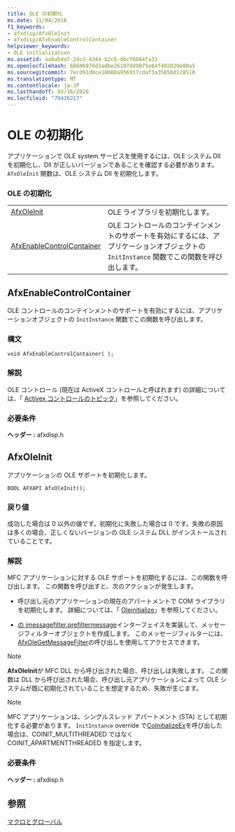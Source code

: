 ```yaml
---
title: OLE の初期化
ms.date: 11/04/2016
f1_keywords:
- afxdisp/AfxOleInit
- afxdisp/AfxEnableControlContainer
helpviewer_keywords:
- OLE initialization
ms.assetid: aa8a54a7-24c3-4344-b2c6-dbcf6084fa31
ms.openlocfilehash: 6860697dd3adbe26197dd9075e84f402029e00a5
ms.sourcegitcommit: 7ecd91d8ce18088a956917cdaf3a3565bd128510
ms.translationtype: MT
ms.contentlocale: ja-JP
ms.lasthandoff: 03/16/2020
ms.locfileid: "79426217"
---
```

# <a name="ole-initialization"></a>OLE の初期化

アプリケーションで OLE system サービスを使用するには、OLE システム Dll を初期化し、Dll が正しいバージョンであることを確認する必要があります。 `AfxOleInit` 関数は、OLE システム Dll を初期化します。

### <a name="ole-initialization"></a>OLE の初期化

|||
|-|-|
|[AfxOleInit](#afxoleinit)|OLE ライブラリを初期化します。|
|[AfxEnableControlContainer](#afxenablecontrolcontainer)|OLE コントロールのコンテインメントのサポートを有効にするには、アプリケーションオブジェクトの `InitInstance` 関数でこの関数を呼び出します。|

## <a name="afxenablecontrolcontainer"></a>AfxEnableControlContainer

OLE コントロールのコンテインメントのサポートを有効にするには、アプリケーションオブジェクトの `InitInstance` 関数でこの関数を呼び出します。

### <a name="syntax"></a>構文

```
void AfxEnableControlContainer( );
```

### <a name="remarks"></a>解説

OLE コントロール (現在は ActiveX コントロールと呼ばれます) の詳細については、「 [Activex コントロールのトピック](../mfc-activex-controls.md)」を参照してください。

### <a name="requirements"></a>必要条件

**ヘッダー :** afxdisp.h

##  <a name="afxoleinit"></a>AfxOleInit

アプリケーションの OLE サポートを初期化します。

```
BOOL AFXAPI AfxOleInit();
```

### <a name="return-value"></a>戻り値

成功した場合は 0 以外の値です。初期化に失敗した場合は 0 です。失敗の原因は多くの場合、正しくないバージョンの OLE システム DLL がインストールされていることです。

### <a name="remarks"></a>解説

MFC アプリケーションに対する OLE サポートを初期化するには、この関数を呼び出します。 この関数を呼び出すと、次のアクションが発生します。

- 呼び出し元のアプリケーションの現在のアパートメントで COM ライブラリを初期化します。 詳細については、「 [Oleinitialize](/windows/win32/api/ole2/nf-ole2-oleinitialize)」を参照してください。

- [の imessagefilter.prefiltermessage](/windows/win32/api/objidl/nn-objidl-imessagefilter)インターフェイスを実装して、メッセージフィルターオブジェクトを作成します。 このメッセージフィルターには、 [AfxOleGetMessageFilter](application-control.md#afxolegetmessagefilter)の呼び出しを使用してアクセスできます。

> [!NOTE]
>  **AfxOleInit**が MFC DLL から呼び出された場合、呼び出しは失敗します。 この関数は DLL から呼び出された場合、呼び出し元アプリケーションによって OLE システムが既に初期化されていることを想定するため、失敗が生じます。

> [!NOTE]
>  MFC アプリケーションは、シングルスレッド アパートメント (STA) として初期化する必要があります。 `InitInstance` override で[CoInitializeEx](/windows/win32/api/combaseapi/nf-combaseapi-coinitializeex)を呼び出した場合は、COINIT_MULTITHREADED ではなく COINIT_APARTMENTTHREADED を指定します。

### <a name="requirements"></a>必要条件

**ヘッダー :** afxdisp.h

## <a name="see-also"></a>参照

[マクロとグローバル](../../mfc/reference/mfc-macros-and-globals.md)
